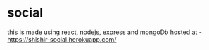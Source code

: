 # social
this is made using react, nodejs, express and mongoDb
hosted at - https://shishir-social.herokuapp.com/
